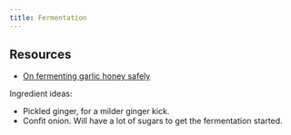 ```yaml
---
title: Fermentation
---
```


## Resources

- [On fermenting garlic honey safely](https://www.reddit.com/r/fermentation/comments/q3z46v/concerned_about_fermenting_garlic_in_honey/hfwaz9x/)

Ingredient ideas:
- Pickled ginger, for a milder ginger kick.
- Confit onion. Will have a lot of sugars to get the fermentation started.
